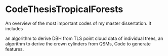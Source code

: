 # CodeThesisTropicalForests
An overview of the most important codes of my master dissertation. It includes 


an algorithm to derive DBH from TLS point cloud data of individual trees, 
an algorithm to derive the crown cylinders from QSMs,
Code to generate features.
